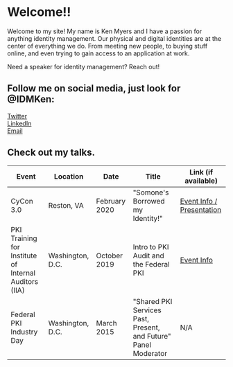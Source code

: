 # Welcome!!

Welcome to my site! My name is Ken Myers and I have a passion for anything identity management. Our physical and digital identities are at the center of everything we do. From meeting new people, to buying stuff online, and even trying to gain access to an application at work.

Need a speaker for identity management? Reach out!

## Follow me on social media, just look for @IDMKen:
[Twitter](https://twitter.com/IDMKen)  
[LinkedIn](https://www.linkedin.com/in/idmken/)  
[Email](mailto:mail@myers.guru)

## Check out my talks.
| Event | Location | Date | Title | Link (if available) |
| ----- | -------- | ---- | ----- | ------------------- |
| CyCon 3.0 | Reston, VA | February 2020 | "Somone's Borrowed my Identity!" | [Event Info / Presentation](/talks/2002-cycon3.md) |
| PKI Training for Institute of Internal Auditors (IIA) | Washington, D.C. | October 2019 | Intro to PKI Audit and the Federal PKI | [Event Info](/talks/1910-pkiaudit) |
| Federal PKI Industry Day | Washington, D.C. | March 2015 | "Shared PKI Services Past, Present, and Future" Panel Moderator | N/A |
